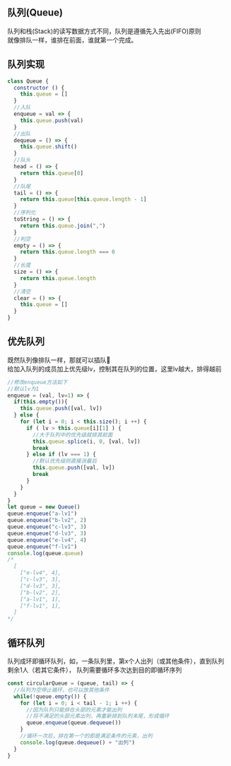 ## 队列(Queue)
队列和栈(Stack)的读写数据方式不同，队列是遵循先入先出(FIFO)原则\
就像排队一样，谁排在前面，谁就第一个完成。
## 队列实现
```javascript
class Queue {
  constructor () {
    this.queue = []
  }
  //入队
  enqueue = val => {
    this.queue.push(val)
  }
  //出队
  dequeue = () => {
    this.queue.shift()
  }
  //队头
  head = () => {
    return this.queue[0]
  }
  //队尾
  tail = () => {
    return this.queue[this.queue.length - 1]
  }
  //序列化
  toString = () => {
    return this.queue.join(",")
  }
  //判空
  empty = () => {
    return this.queue.length === 0
  }
  //长度
  size = () => {
    return this.queue.length
  }
  //清空
  clear = () => {
    this.queue = []
  }
}
```
## 优先队列
既然队列像排队一样，那就可以插队:pushpin:\
给加入队列的成员加上优先级lv，控制其在队列的位置，这里lv越大，排得越前
```javascript
//修改enqueue方法如下
//默认lv为1
enqueue = (val, lv=1) => {
  if(this.empty()){
    this.queue.push([val, lv])
  } else {
    for (let i = 0; i < this.size(); i ++) {
      if ( lv > this.queue[i][1] ) {
        //大于队列中的优先级就排其前面
        this.queue.splice(i, 0, [val, lv])
        break
      } else if (lv === 1) {
        //默认优先级则直接派最后
        this.queue.push([val, lv])
        break
      }
    }
  }
}
let queue = new Queue()
queue.enqueue("a-lv1")
queue.enqueue("b-lv2", 2)
queue.enqueue("c-lv3", 3)
queue.enqueue("d-lv3", 3)
queue.enqueue("e-lv4", 4)
queue.enqueue("f-lv1")
console.log(queue.queue)
/*
  [
    ["e-lv4", 4],
    ["c-lv3", 3],
    ["d-lv3", 3],
    ["b-lv2", 2],
    ["a-lv1", 1],
    ["f-lv1", 1],
  ]
*/
```
## 循环队列
队列成环即循环队列，如，一条队列里，第x个人出列（或其他条件），直到队列剩余1人（若其它条件），
队列需要循环多次达到目的即循环序列
```javascript
const circularQueue = (queue, tail) => {
  //队列为空停止循环，也可以放其他条件
  while(!queue.empty()) {
    for (let i = 0; i < tail - 1; i ++) {
      //因为队列只能排在头部的元素才能出列
      //将不满足的头部元素出列，再重新排到队列末尾，形成循环
      queue.enqueue(queue.dequeue())
    }
    //循环一次后，排在第一个的即是满足条件的元素，出列
    console.log(queue.dequeue() + "出列")
  }
}
```














